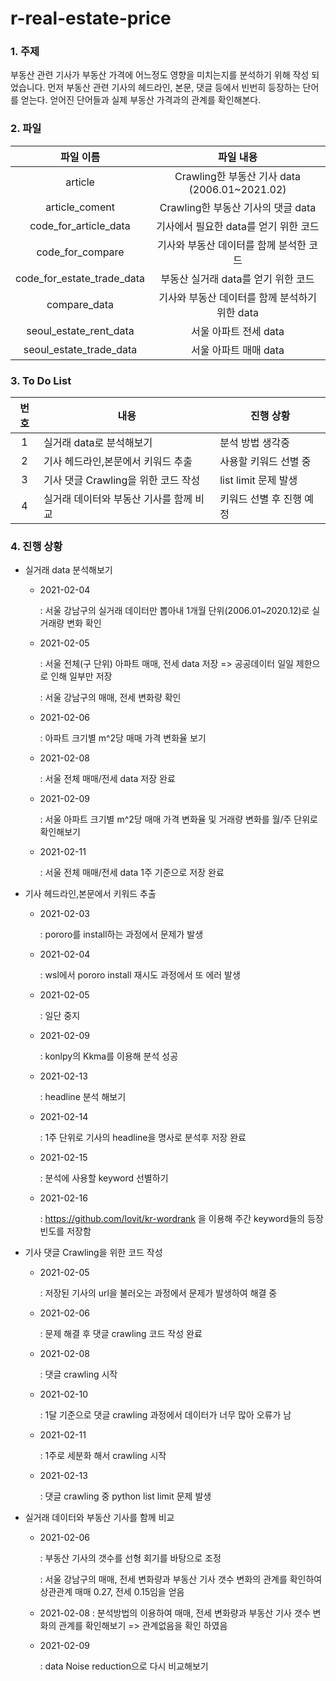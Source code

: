 # r-real-estate-price

### 1. 주제 

  부동산 관련 기사가 부동산 가격에 어느정도 영향을 미치는지를 분석하기 위해 작성 되었습니다. 먼저 부동산 관련 기사의 헤드라인, 본문, 댓글 등에서 빈번히 등장하는 단어를 얻는다. 얻어진 단어들과 실제 부동산 가격과의 관계를 확인해본다.

### 2. 파일

|         파일 이름          |                   파일 내용                   |
| :------------------------: | :-------------------------------------------: |
|          article           | Crawling한 부동산 기사 data (2006.01~2021.02) |
|       article_coment       |      Crawling한 부동산 기사의 댓글 data       |
|   code_for_article_data    |     기사에서 필요한 data를 얻기 위한 코드     |
|      code_for_compare      |    기사와 부동산 데이터를 함께 분석한 코드    |
| code_for_estate_trade_data |      부동산 실거래 data를 얻기 위한 코드      |
|        compare_data        | 기사와 부동산 데이터를 함께 분석하기위한 data |
|   seoul_estate_rent_data   |             서울 아파트 전세 data             |
|  seoul_estate_trade_data   |             서울 아파트 매매 data             |


###  3. To Do List

| 번호 | 내용                                                  | 진행 상황            |
| :--: | ----------------------------------------------------- | -------------------- |
|  1   | 실거래 data로 분석해보기             | 분석 방법 생각중 |
|  2   | 기사 헤드라인,본문에서 키워드 추출    | 사용할 키워드 선별 중 |
|  3   | 기사 댓글 Crawling을 위한 코드 작성                   | list limit 문제 발생 |
|  4   | 실거래 데이터와 부동산 기사를 함께 비교 | 키워드 선별 후 진행 예정 |


###  4. 진행 상황

* 실거래 data 분석해보기

  * 2021-02-04

    : 서울 강남구의 실거래 데이터만 뽑아내 1개월 단위(2006.01~2020.12)로 실거래량 변화 확인
    
  * 2021-02-05

    : 서울 전체(구 단위) 아파트 매매, 전세 data 저장  => 공공데이터 일일 제한으로 인해 일부만 저장
    
    : 서울 강남구의 매매, 전세 변화량 확인
    
  * 2021-02-06

    : 아파트 크기별 m^2당 매매 가격 변화율 보기
    
  * 2021-02-08

    : 서울 전체 매매/전세 data 저장 완료
    
  * 2021-02-09

    : 서울 아파트 크기별 m^2당 매매 가격 변화율 및 거래량 변화를 월/주 단위로 확인해보기

  * 2021-02-11

    : 서울 전체 매매/전세 data 1주 기준으로  저장 완료


* 기사 헤드라인,본문에서 키워드 추출

  * 2021-02-03

    : pororo를 install하는 과정에서 문제가 발생

  * 2021-02-04

    : wsl에서 pororo install 재시도 과정에서 또 에러 발생
    
  * 2021-02-05
  
    : 일단 중지
    
  * 2021-02-09
  
    : konlpy의 Kkma를 이용해 분석 성공
    
  * 2021-02-13
  
    : headline 분석 해보기
    
  * 2021-02-14
  
    : 1주 단위로 기사의 headline을 명사로 분석후 저장 완료
  
  * 2021-02-15
  
    : 분석에 사용할 keyword 선별하기
    
  * 2021-02-16
  
    : https://github.com/lovit/kr-wordrank 을 이용해 주간 keyword들의 등장 빈도를 저장함


* 기사 댓글 Crawling을 위한 코드 작성
  
  * 2021-02-05
  
    : 저장된 기사의 url을 불러오는 과정에서 문제가 발생하여 해결 중
    
  * 2021-02-06
  
    : 문제 해결 후 댓글 crawling 코드 작성 완료
    
  * 2021-02-08
  
    : 댓글 crawling 시작
    
  * 2021-02-10
  
    : 1달 기준으로 댓글 crawling 과정에서 데이터가 너무 많아 오류가 남
  
  * 2021-02-11
  
    : 1주로 세분화 해서 crawling 시작
  
  * 2021-02-13
  
    : 댓글 crawling 중 python list limit 문제 발생
  
* 실거래 데이터와 부동산 기사를 함께 비교


    * 2021-02-06

      : 부동산 기사의 갯수를 선형 회기를 바탕으로 조정

      : 서울 강남구의 매매, 전세 변화량과 부동산 기사 갯수 변화의 관계를 확인하여 상관관계 매매 0.27, 전세 0.15임을 얻음

    * 2021-02-08
      : 분석방법의 이용하여 매매, 전세 변화량과 부동산 기사 갯수 변화의 관계를 확인해보기 => 관계없음을 확인 하였음

    * 2021-02-09

      : data Noise reduction으로 다시 비교해보기

  